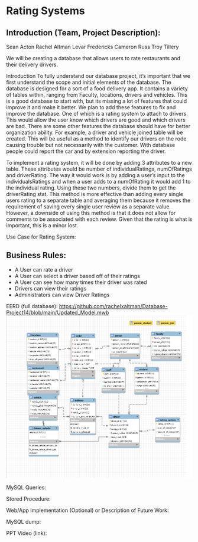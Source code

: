
# Rating Systems

## Introduction (Team, Project Description):

 Sean Acton
 Rachel Altman
 Levar Fredericks
 Cameron Russ
 Troy Tillery

We will be creating a database that allows users to rate restaurants and their delivery drivers.

Introduction
  To fully understand our database project, it’s important that we first understand the scope and initial elements of the database. The database is designed for a sort of a food delivery app. It contains a variety of tables within, ranging from Faculty, locations, drivers and vehicles. This is a good database to start with, but its missing a lot of features that could improve it and make it better. We plan to add these features to fix and improve the database. One of which is a rating system to attach to drivers. This would allow the user know which drivers are good and which drivers are bad. There are some other features the database should have for better organization ability. For example, a driver and vehicle joined table will be created. This will be useful as a method to identify our drivers on the rode causing trouble but not necessarily with the customer. With database people could report the car and by extension reporting the driver.
             
  To implement a rating system, it will be done by adding 3 attributes to a new table. These attributes would be number of individualRatings, numOfRatings and driverRating. The way it would work is by adding a user’s input to the individualsRatings and when a user adds to a numOfRating it would add 1 to the individual rating. Using these two numbers, divide them to get the driverRating stat. This method is more effective than adding every single users rating to a separate table and averaging them because it removes the requirement of saving every single user review as a separate value. However, a downside of using this method is that it does not allow for comments to be associated with each review. Given that the rating is what is important, this is a minor lost.


Use Case for Rating System:

## Business Rules:

- A User can rate a driver
- A User can select a driver based off of their ratings
- A User can see how many times their driver was rated
- Drivers can view their ratings
- Administrators can view Driver Ratings

EERD (full database): https://github.com/rachelxaltman/Database-Project14/blob/main/Updated_Model.mwb
![GitHub Logo](/EERD%20model.png)

MySQL Queries:

Stored Procedure:

Web/App Implementation (Optional) or Description of Future Work:

MySQL dump:

PPT Video (link):


